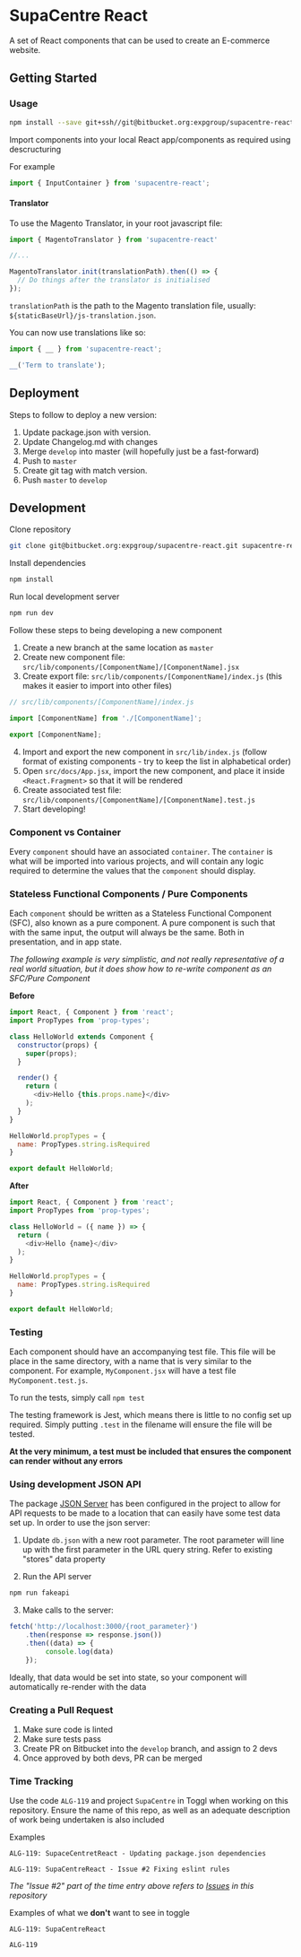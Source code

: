 # SupaCentre React

A set of React components that can be used to create an E-commerce website.

## Getting Started

### Usage

```bash
npm install --save git+ssh//git@bitbucket.org:expgroup/supacentre-react.git
```

Import components into your local React app/components as required using descructuring

For example
```javascript
import { InputContainer } from 'supacentre-react';
```

#### Translator

To use the Magento Translator, in your root javascript file:
```javascript
import { MagentoTranslator } from 'supacentre-react'

//...

MagentoTranslator.init(translationPath).then(() => {
  // Do things after the translator is initialised
});

```
`translationPath` is the path to the Magento translation file, usually: `${staticBaseUrl}/js-translation.json`.

You can now use translations like so:
```javascript
import { __ } from 'supacentre-react';

__('Term to translate');
```

## Deployment

Steps to follow to deploy a new version:

1. Update package.json with version.
1. Update Changelog.md with changes
2. Merge `develop` into master (will hopefully just be a fast-forward)
3. Push to `master`
4. Create git tag with match version.
5. Push `master` to `develop`

## Development

Clone repository
```bash
git clone git@bitbucket.org:expgroup/supacentre-react.git supacentre-react
```

Install dependencies
```bash
npm install
```

Run local development server
```bash
npm run dev
```

Follow these steps to being developing a new component

1. Create a new branch at the same location as `master`
2. Create new component file: `src/lib/components/[ComponentName]/[ComponentName].jsx`
3. Create export file: `src/lib/components/[ComponentName]/index.js` (this makes it easier to import into other files)
```javascript
// src/lib/components/[ComponentName]/index.js

import [ComponentName] from './[ComponentName]';

export [ComponentName];
```
4. Import and export the new component in `src/lib/index.js` (follow format of existing components - try to keep the list in alphabetical order)
5. Open `src/docs/App.jsx`, import the new component, and place it inside `<React.Fragment>` so that it will be rendered
6. Create associated test file: `src/lib/components/[ComponentName]/[ComponentName].test.js`
7. Start developing!

### Component vs Container

Every `component` should have an associated `container`. The `container` is what will be imported into various projects, and will contain any logic required to determine the values that the `component` should display.

### Stateless Functional Components / Pure Components

Each `component` should be written as a Stateless Functional Component (SFC), also known as a pure component. A pure component is such that with the same input, the output will always be the same. Both in presentation, and in app state.

*The following example is very simplistic, and not really representative of a real world situation, but it does show  how to re-write component as an SFC/Pure Component*

**Before**

```javascript
import React, { Component } from 'react';
import PropTypes from 'prop-types';

class HelloWorld extends Component {
  constructor(props) {
    super(props);
  }

  render() {
    return (
      <div>Hello {this.props.name}</div>
    );
  }
}

HelloWorld.propTypes = {
  name: PropTypes.string.isRequired
}

export default HelloWorld;
```

**After**
```javascript
import React, { Component } from 'react';
import PropTypes from 'prop-types';

class HelloWorld = ({ name }) => {
  return (
    <div>Hello {name}</div>
  );
}

HelloWorld.propTypes = {
  name: PropTypes.string.isRequired
}

export default HelloWorld;
```

### Testing

Each component should have an accompanying test file. This file will be place in the same directory, with a name that is very similar to the component. For example, `MyComponent.jsx` will have a test file `MyComponent.test.js`.

To run the tests, simply call `npm test`

The testing framework is Jest, which means there is little to no config set up required. Simply putting `.test` in the filename will ensure the file will be tested.

**At the very minimum, a test must be included that ensures the component can render without any errors**

### Using development JSON API

The package [JSON Server](https://github.com/typicode/json-server) has been configured in the project to allow for API requests to be made to a location that can easily have some test data set up. In order to use the json server:

1. Update `db.json` with a new root parameter. The root parameter will line up with the first parameter in the URL query string.
Refer to existing "stores" data property

2. Run the API server

```bash
npm run fakeapi
```

3. Make calls to the server:

```javascript
fetch('http://localhost:3000/{root_parameter}')
    .then(response => response.json())
    .then((data) => {
         console.log(data)
    });
```

Ideally, that data would be set into state, so your component will automatically re-render with the data

### Creating a Pull Request

1. Make sure code is linted
2. Make sure tests pass
3. Create PR on Bitbucket into the `develop` branch, and assign to 2 devs
4. Once approved by both devs, PR can be merged

### Time Tracking

Use the code `ALG-119` and project `SupaCentre` in Toggl when working on this repository.
Ensure the name of this repo, as well as an adequate description of work being undertaken is also included

Examples

`ALG-119: SupaceCentretReact - Updating package.json dependencies`

`ALG-119: SupaCentreReact - Issue #2 Fixing eslint rules`

*The "Issue #2" part of the time entry above refers to [Issues](https://bitbucket.org/expgroup/supacentre-react/issues?status=new&status=open) in this repository*

Examples of what we **don't** want to see in toggle

`ALG-119: SupaCentreReact`

`ALG-119`